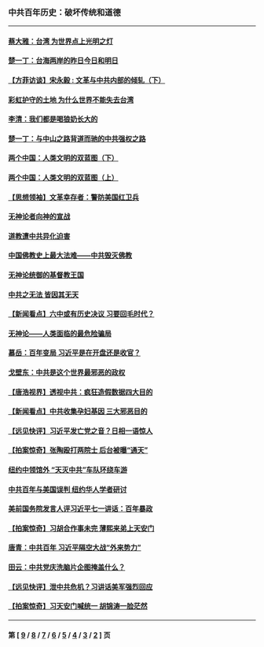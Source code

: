 ### 中共百年历史：破坏传统和道德
---
#### [蔡大雅：台湾 为世界点上光明之灯](../../pages/nf1176114/n13531530.md?04140430) 
#### [楚一丁：台海两岸的昨日今日和明日](../../pages/nf1176114/n13531468.md?04140430) 
#### [【方菲访谈】宋永毅 : 文革与中共内部的倾轧（下）](../../pages/nf1176114/n13486836.md?04140430) 
#### [彩虹护守的土地 为什么世界不能失去台湾](../../pages/nf1176114/n13476849.md?04140430) 
#### [李清：我们都是喝狼奶长大的](../../pages/nf1176114/n13471478.md?04140430) 
#### [楚一丁：与中山之路背道而驰的中共强权之路](../../pages/nf1176114/n13437270.md?04140430) 
#### [两个中国：人类文明的双蓝图（下）](../../pages/nf1176114/n13423132.md?04140430) 
#### [两个中国：人类文明的双蓝图（上）](../../pages/nf1176114/n13422687.md?04140430) 
#### [【思想领袖】文革幸存者：警防美国红卫兵](../../pages/nf1176114/n13339289.md?04140430) 
#### [无神论者向神的宣战](../../pages/nf1176114/n13281535.md?04140430) 
#### [道教遭中共异化迫害](../../pages/nf1176114/n13281463.md?04140430) 
#### [中国佛教史上最大法难——中共毁灭佛教](../../pages/nf1176114/n13281397.md?04140430) 
#### [无神论统御的基督教王国](../../pages/nf1176114/n13281280.md?04140430) 
#### [中共之无法 皆因其无天](../../pages/nf1176114/n13281088.md?04140430) 
#### [【新闻看点】六中或有历史决议 习要回毛时代？](../../pages/nf1176114/n13222895.md?04140430) 
#### [无神论——人类面临的最危险骗局](../../pages/nf1176114/n13196137.md?04140430) 
#### [慕岳：百年变局 习近平是在开盘还是收官？](../../pages/nf1176114/n13206516.md?04140430) 
#### [戈壁东：中共是这个世界最邪恶的政权](../../pages/nf1176114/n13085641.md?04140430) 
#### [【唐浩视界】透视中共：疯狂造假数据四大目的](../../pages/nf1176114/n13080590.md?04140430) 
#### [【新闻看点】中共收集孕妇基因 三大邪恶目的](../../pages/nf1176114/n13077182.md?04140430) 
#### [【远见快评】习近平发亡党之音？日相一语惊人](../../pages/nf1176114/n13074809.md?04140430) 
#### [【拍案惊奇】张陶殴打两院士 后台被曝“通天”](../../pages/nf1176114/n13070496.md?04140430) 
#### [纽约中领馆外 “天灭中共”车队环绕车游](../../pages/nf1176114/n13070693.md?04140430) 
#### [中共百年与美国误判 纽约华人学者研讨](../../pages/nf1176114/n13067969.md?04140430) 
#### [美前国务院发言人评习近平七一讲话：百年暴政](../../pages/nf1176114/n13066986.md?04140430) 
#### [【拍案惊奇】习胡合作事未完 薄熙来弟上天安门](../../pages/nf1176114/n13065867.md?04140430) 
#### [唐青：中共百年 习近平隔空大战“外来势力”](../../pages/nf1176114/n13065976.md?04140430) 
#### [田云：中共党庆洗脑片企图掩盖什么？](../../pages/nf1176114/n13064395.md?04140430) 
#### [【远见快评】泄中共危机？习讲话美军强烈回应](../../pages/nf1176114/n13064269.md?04140430) 
#### [【拍案惊奇】习天安门喊统一 胡锦涛一脸茫然](../../pages/nf1176114/n13063233.md?04140430) 

---
#### 第 [ [9](./9.md?04140430) / [8](./8.md?04140430) / [7](./7.md?04140430) / [6](./6.md?04140430) / [5](./5.md?04140430) / [4](./4.md?04140430) / [3](./3.md?04140430) / [2](./2.md?04140430) ] 页
